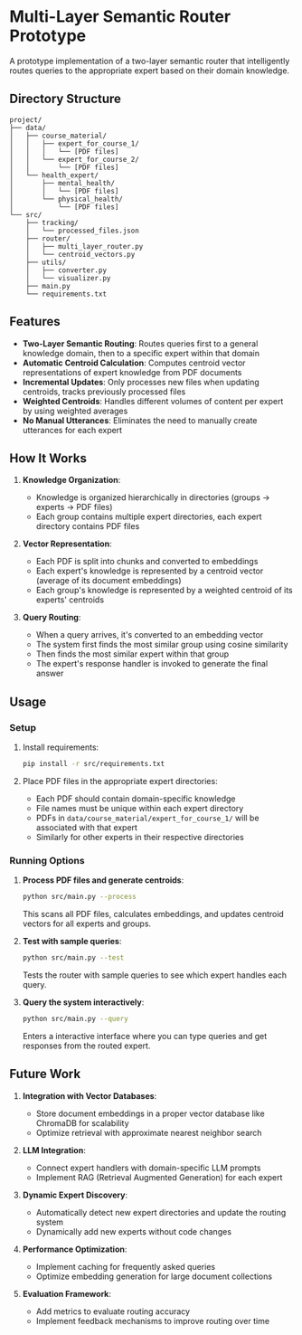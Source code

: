 # Multi-Layer Semantic Router Prototype

A prototype implementation of a two-layer semantic router that intelligently routes queries to the appropriate expert based on their domain knowledge.

## Directory Structure

```
project/
├── data/
│   ├── course_material/
│   │   ├── expert_for_course_1/
│   │   │   └── [PDF files]
│   │   └── expert_for_course_2/
│   │       └── [PDF files]
│   └── health_expert/
│       ├── mental_health/
│       │   └── [PDF files]
│       └── physical_health/
│           └── [PDF files]
└── src/
    ├── tracking/
    │   └── processed_files.json
    ├── router/
    │   ├── multi_layer_router.py
    │   └── centroid_vectors.py
    ├── utils/
    │   ├── converter.py
    │   └── visualizer.py
    ├── main.py
    └── requirements.txt
```

## Features

- **Two-Layer Semantic Routing**: Routes queries first to a general knowledge domain, then to a specific expert within that domain
- **Automatic Centroid Calculation**: Computes centroid vector representations of expert knowledge from PDF documents
- **Incremental Updates**: Only processes new files when updating centroids, tracks previously processed files
- **Weighted Centroids**: Handles different volumes of content per expert by using weighted averages
- **No Manual Utterances**: Eliminates the need to manually create utterances for each expert

## How It Works

1. **Knowledge Organization**:
   - Knowledge is organized hierarchically in directories (groups → experts → PDF files)
   - Each group contains multiple expert directories, each expert directory contains PDF files

2. **Vector Representation**:
   - Each PDF is split into chunks and converted to embeddings
   - Each expert's knowledge is represented by a centroid vector (average of its document embeddings)
   - Each group's knowledge is represented by a weighted centroid of its experts' centroids

3. **Query Routing**:
   - When a query arrives, it's converted to an embedding vector
   - The system first finds the most similar group using cosine similarity
   - Then finds the most similar expert within that group
   - The expert's response handler is invoked to generate the final answer

## Usage

### Setup

1. Install requirements:
   ```bash
   pip install -r src/requirements.txt
   ```

2. Place PDF files in the appropriate expert directories:
   - Each PDF should contain domain-specific knowledge
   - File names must be unique within each expert directory
   - PDFs in `data/course_material/expert_for_course_1/` will be associated with that expert
   - Similarly for other experts in their respective directories

### Running Options

1. **Process PDF files and generate centroids**:
   ```bash
   python src/main.py --process
   ```
   This scans all PDF files, calculates embeddings, and updates centroid vectors for all experts and groups.

2. **Test with sample queries**:
   ```bash
   python src/main.py --test
   ```
   Tests the router with sample queries to see which expert handles each query.

3. **Query the system interactively**:
   ```bash
   python src/main.py --query 
   ```
   Enters a interactive interface where you can type queries and get responses from the routed expert.

## Future Work

1. **Integration with Vector Databases**:
   - Store document embeddings in a proper vector database like ChromaDB for scalability
   - Optimize retrieval with approximate nearest neighbor search

2. **LLM Integration**:
   - Connect expert handlers with domain-specific LLM prompts
   - Implement RAG (Retrieval Augmented Generation) for each expert

3. **Dynamic Expert Discovery**:
   - Automatically detect new expert directories and update the routing system
   - Dynamically add new experts without code changes

4. **Performance Optimization**:
   - Implement caching for frequently asked queries
   - Optimize embedding generation for large document collections

5. **Evaluation Framework**:
   - Add metrics to evaluate routing accuracy
   - Implement feedback mechanisms to improve routing over time